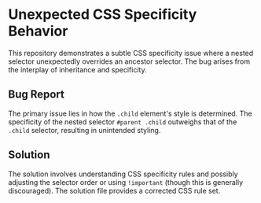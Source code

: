 # Unexpected CSS Specificity Behavior

This repository demonstrates a subtle CSS specificity issue where a nested selector unexpectedly overrides an ancestor selector. The bug arises from the interplay of inheritance and specificity.

## Bug Report

The primary issue lies in how the `.child` element's style is determined.  The specificity of the nested selector `#parent .child` outweighs that of the `.child` selector, resulting in unintended styling.

## Solution

The solution involves understanding CSS specificity rules and possibly adjusting the selector order or using `!important` (though this is generally discouraged). The solution file provides a corrected CSS rule set.